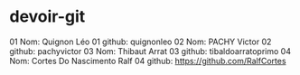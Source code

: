 # devoir-git

01 Nom: Quignon Léo 
01 github: quignonleo
02 Nom: PACHY Victor
02 github: pachyvictor
03 Nom: Thibaut Arrat
03 github: tibaldoarratoprimo
04 Nom: Cortes Do Nascimento Ralf 
04 github: https://github.com/RalfCortes
